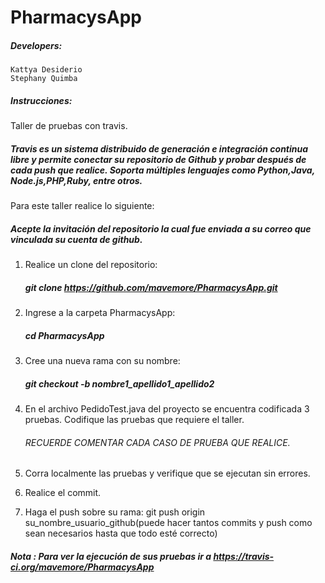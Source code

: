 
# PharmacysApp

##### Developers:
    Kattya Desiderio
	Stephany Quimba

##### Instrucciones:
Taller de pruebas con travis.

##### Travis es un sistema  distribuido  de  generación  e  integración  continua  libre y  permite conectar  su repositorio  de  Github  y  probar  después  de  cada  push  que  realice.  Soporta múltiples lenguajes como Python,Java, Node.js,PHP,Ruby, entre otros.

Para este taller realice lo siguiente:

##### Acepte la invitación del repositorio la cual fue enviada a su correo que vinculada su cuenta de github.

1. Realice un clone del repositorio:
	##### git clone https://github.com/mavemore/PharmacysApp.git

2. Ingrese a la carpeta PharmacysApp:
	##### cd PharmacysApp

3. Cree una nueva rama con su nombre:
	##### git checkout -b nombre1_apellido1_apellido2

4. En el archivo PedidoTest.java del proyecto se encuentra codificada 3 pruebas.
   Codifique las pruebas que requiere el taller.
   
   ###### RECUERDE COMENTAR CADA CASO DE PRUEBA QUE REALICE.
   
5. Corra localmente las pruebas y verifique que se ejecutan sin errores.

6. Realice el commit.

7. Haga el push sobre su rama:
	git push origin su_nombre_usuario_github(puede hacer tantos commits y push como sean necesarios hasta que todo esté correcto)

##### Nota : Para ver la ejecución de sus pruebas ir a https://travis-ci.org/mavemore/PharmacysApp
